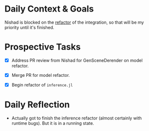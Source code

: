 # Daily Context & Goals

Nishad is blocked on the [refactor](RefactorDerenderingUsingGenSceneGraphs.md) of the integration, so that will be my priority
until it's finished.


# Prospective Tasks

* [X] Address PR review from Nishad for GenSceneDerender on model refactor.
* [X] Merge PR for model refactor.
* [X] Begin refactor of `inference.jl`


# Daily Reflection

* Actually got to finish the inference refactor (almost certainly with runtime
  bugs). But it is in a running state.
